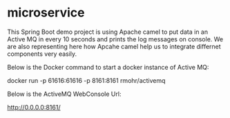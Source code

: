 # microservice
This Spring Boot demo project is using Apache camel to put data in an Active MQ in every 10 seconds and prints the log messages on console.
We are also representing here how Apcahe camel help us to integrate differnet components very easily.

Below is the Docker command to start a docker instance of Active MQ:

docker run -p 61616:61616 -p 8161:8161 rmohr/activemq

Below is the ActiveMQ WebConsole Url:

http://0.0.0.0:8161/

